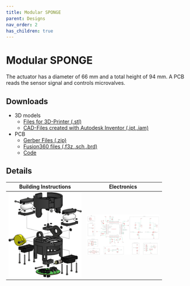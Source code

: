 ```yaml
---
title: Modular SPONGE
parent: Designs
nav_order: 2
has_children: true
---
```


# Modular SPONGE
The actuator has a diameter of 66 mm and a total height of 94 mm. A PCB reads the sensor signal and controls microvalves.
## Downloads

* 3D models
   * [Files for 3D-Printer (.stl)](/sponge/downloads/SPONGE_Modular_stl.zip)
   * [CAD-Files created with Autodesk Inventor (.ipt,.iam)](/sponge/downloads/SPONGE_Modular_CAD_inventor.zip)
* PCB
  * [Gerber Files (.zip)](/sponge/downloads/SPONGE_PCB_Gerber.zip)
  * [Fusion360 files (.f3z,.sch,.brd)](/sponge/downloads/SPONGE_PCB_F360.zip)
  * [Code](https://github.com/tlhabich/sponge/tree/main/test_bench/software/modular_robot_i2c)

## Details

|Building Instructions|Electronics|
|:----:|:----:|
|[<img src="images/../../../images/modular_sponge_explosion.png" width=200>](https://tlhabich.github.io/sponge/designs/modular/instructions.html)|[<img src="images/../../../images/circuit_diagram.png" width = 200>](https://tlhabich.github.io/sponge/designs/modular/electronics.html)|
